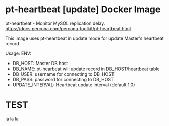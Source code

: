 pt-heartbeat [update] Docker Image
==========================

pt-heartbeat - Monitor MySQL replication delay.
https://docs.percona.com/percona-toolkit/pt-heartbeat.html

This image uses pt-heartbeat in update mode for update Master's heartbeat record

Usage:
ENV:
- DB_HOST: Master DB host
- DB_NAME: pt-hearbeat will update record in DB_HOST/heartbeat table
- DB_USER: username for connecting to DB_HOST
- DB_PASS: password for connecting to DB_HOST
- UPDATE_INTERVAL: Heartbeat update interval (default 1.0)

# TEST

la la la

